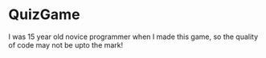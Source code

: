 # QuizGame
I was 15 year old novice programmer when I made this game, so the quality of code may not be upto the mark!  
